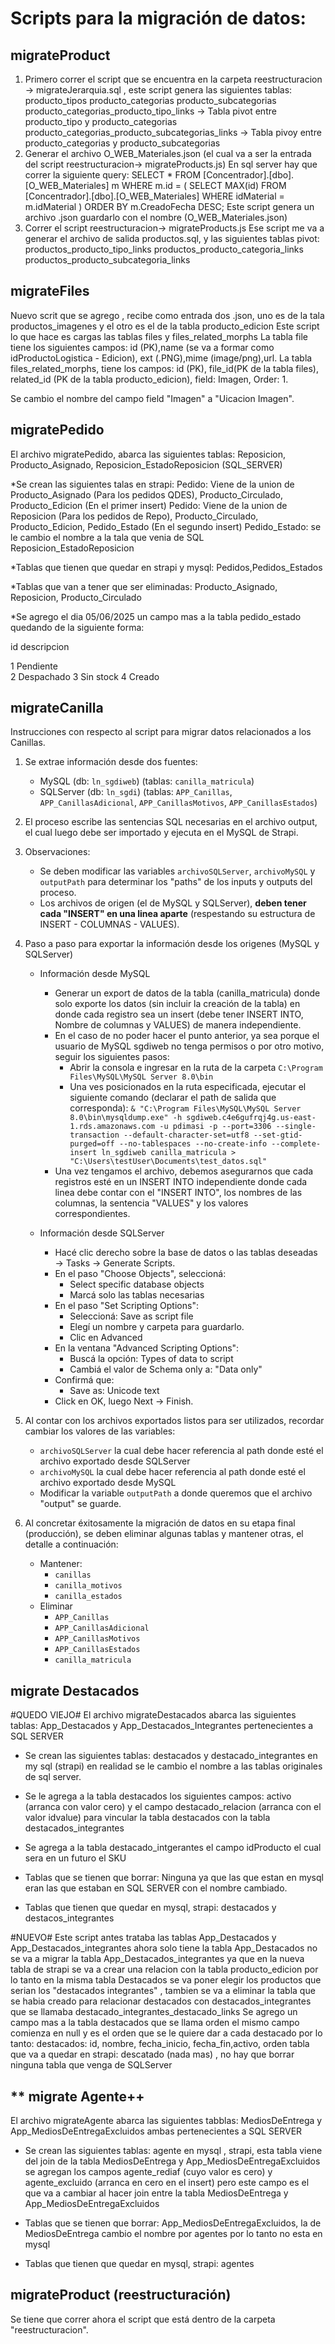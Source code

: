 # Scripts para la migración de datos:  

## **migrateProduct**  
1) Primero correr el script que se encuentra en la carpeta reestructuracion -> migrateJerarquia.sql , este script genera las siguientes tablas:
producto_tipos
producto_categorias
producto_subcategorias
producto_categorias_producto_tipo_links                -> Tabla pivot entre producto_tipo y producto_categorias
producto_categorias_producto_subcategorias_links       -> Tabla pivoy entre producto_categorias y producto_subcategorias
2) Generar el archivo O_WEB_Materiales.json (el cual va a ser la entrada del script reestructuracion-> migrateProducts.js)
En sql server hay que correr la siguiente query:
SELECT *
FROM [Concentrador].[dbo].[O_WEB_Materiales] m
WHERE m.id = (
    SELECT MAX(id)
    FROM [Concentrador].[dbo].[O_WEB_Materiales]
    WHERE idMaterial = m.idMaterial 
)
ORDER BY m.CreadoFecha DESC;
Este script genera un archivo .json guardarlo con el nombre (O_WEB_Materiales.json)
3) Correr el script reestructuracion-> migrateProducts.js
Ese script me va a generar el archivo de salida productos.sql, y las siguientes tablas pivot:
productos_producto_tipo_links
productos_producto_categoria_links
productos_producto_subcategoria_links


## **migrateFiles**
Nuevo scrit que se agrego , recibe como entrada dos .json, uno es de la tala productos_imagenes y el otro es el de la tabla producto_edicion
Este script lo que hace es cargas las tablas files y files_related_morphs
La tabla file tiene los siguientes campos: id (PK),name (se va a formar como idProductoLogistica - Edicion), ext (.PNG),mime (image/png),url.
La tabla files_related_morphs, tiene los campos: id (PK), file_id(PK de la tabla files), related_id (PK de la tabla producto_edicion), field: Imagen, Order: 1.

Se cambio el nombre del campo field "Imagen" a "Uicacion Imagen".

## **migratePedido**
El archivo migratePedido, abarca las siguientes tablas:
Reposicion, Producto_Asignado, Reposicion_EstadoReposicion  (SQL_SERVER)

*Se crean las siguientes talas en strapi:
Pedido: Viene de la union de Producto_Asignado  (Para los pedidos QDES), Producto_Circulado,
Producto_Edicion  (En el primer insert)
Pedido: Viene de la union de Reposicion (Para los pedidos de Repo), Producto_Circulado, Producto_Edicion, Pedido_Estado (En el segundo insert)
Pedido_Estado: se le cambio el nombre a la tala que venia de SQL Reposicion_EstadoReposicion

*Tablas que tienen que quedar en strapi y mysql:
Pedidos,Pedidos_Estados

*Tablas que van a tener que ser eliminadas:
Producto_Asignado, Reposicion, Producto_Circulado

*Se agrego el dia 05/06/2025 un campo mas a la tabla pedido_estado quedando de la siguiente forma:

id              descripcion

1                  Pendiente  
2                  Despachado 
3                  Sin stock
4                  Creado  

## **migrateCanilla**
Instrucciones con respecto al script para migrar datos relacionados a los Canillas.

1. Se extrae información desde dos fuentes:
    - MySQL (db: `ln_sgdiweb`) (tablas: `canilla_matricula`)
    - SQLServer (db: `ln_sgdi`) (tablas: `APP_Canillas`, `APP_CanillasAdicional`, `APP_CanillasMotivos`, `APP_CanillasEstados`)

2. El proceso escribe las sentencias SQL necesarias en el archivo output, el cual luego debe ser importado y ejecuta en el MySQL de Strapi.

3. Observaciones:
    - Se deben modificar las variables `archivoSQLServer`, `archivoMySQL` y `outputPath` para determinar los "paths" de los inputs y outputs del proceso.
    - Los archivos de origen (el de MySQL y SQLServer), **deben tener cada "INSERT" en una linea aparte** (respestando su estructura de INSERT - COLUMNAS - VALUES).

4. Paso a paso para exportar la información desde los origenes (MySQL y SQLServer)
    - Información desde MySQL
        - Generar un export de datos de la tabla (canilla_matricula) donde solo exporte los datos (sin incluir la creación de la tabla) en donde cada registro sea un insert (debe tener INSERT INTO, Nombre de columnas y VALUES) de manera independiente.
        - En el caso de no poder hacer el punto anterior, ya sea porque el usuario de MySQL sgdiweb no tenga permisos o por otro motivo, seguir los siguientes pasos:
            - Abrir la consola e ingresar en la ruta de la carpeta `C:\Program Files\MySQL\MySQL Server 8.0\bin`
            - Una ves posicionados en la ruta especificada, ejecutar el siguiente comando (declarar el path de salida que corresponda): `& "C:\Program Files\MySQL\MySQL Server 8.0\bin\mysqldump.exe" -h sgdiweb.c4e6gufrqj4g.us-east-1.rds.amazonaws.com -u pdimasi -p --port=3306 --single-transaction --default-character-set=utf8 --set-gtid-purged=off --no-tablespaces --no-create-info --complete-insert ln_sgdiweb canilla_matricula > "C:\Users\testUser\Documents\test_datos.sql"`
        - Una vez tengamos el archivo, debemos asegurarnos que cada registros esté en un INSERT INTO independiente donde cada linea debe contar con el "INSERT INTO", los nombres de las columnas, la sentencia "VALUES" y los valores correspondientes.

    - Información desde SQLServer
        - Hacé clic derecho sobre la base de datos o las tablas deseadas → Tasks → Generate Scripts.
        - En el paso "Choose Objects", seleccioná:
            - Select specific database objects
            - Marcá solo las tablas necesarias
        - En el paso "Set Scripting Options":
            - Seleccioná: Save as script file
            - Elegí un nombre y carpeta para guardarlo.
            - Clic en Advanced
        - En la ventana "Advanced Scripting Options":
            - Buscá la opción: Types of data to script
            - Cambiá el valor de Schema only a: "Data only"
        - Confirmá que:
            - Save as: Unicode text
        - Click en OK, luego Next → Finish.

5. Al contar con los archivos exportados listos para ser utilizados, recordar cambiar los valores de las variables:
    - `archivoSQLServer` la cual debe hacer referencia al path donde esté el archivo exportado desde SQLServer
    - `archivoMySQL` la cual debe hacer referencia al path donde esté el archivo exportado desde MySQL
    - Modificar la variable `outputPath` a donde queremos que el archivo "output" se guarde.

6. Al concretar éxitosamente la migración de datos en su etapa final (producción), se deben eliminar algunas tablas y mantener otras, el detalle a continuación:
    - Mantener:
        - `canillas`
        - `canilla_motivos`
        - `canilla_estados`
    - Eliminar
        - `APP_Canillas`
        - `APP_CanillasAdicional`
        - `APP_CanillasMotivos`
        - `APP_CanillasEstados`
        - `canilla_matricula`

## **migrate Destacados**       

#QUEDO VIEJO#
El archivo migrateDestacados abarca las siguientes tablas:
App_Destacados y App_Destacados_Integrantes pertenecientes a SQL SERVER

* Se crean las siguientes tablas: destacados y destacado_integrantes en my sql (strapi) en realidad se le cambio el nombre a las tablas originales de sql server.

* Se le agrega a la tabla destacados los siguientes campos: activo (arranca con valor cero) y el campo destacado_relacion (arranca con el valor idvalue) para vincular la tabla destacados con la tabla destacados_integrantes
* Se agrega a la tabla destacado_intgerantes el campo idProducto el cual sera en un futuro el SKU

* Tablas que se tienen que borrar: Ninguna ya que las que estan en mysql eran las que estaban en SQL SERVER con el nombre cambiado.

* Tablas que tienen que quedar en mysql, strapi: destacados y destacos_integrantes

#NUEVO#
Este script antes trataba las tablas App_Destacados y App_Destacados_integrantes
ahora solo tiene la tabla App_Destacados no se va a migrar la tabla App_Destacados_integrantes
ya que en la nueva tabla de strapi se va a crear una relacion con la tabla producto_edicion
por lo tanto en la misma tabla Destacados se va  poner elegir los productos que serian los 
"destacados integrantes" , tambien se va a eliminar la tabla que se habia creado para relacionar destacados
con destacados_integrantes que se llamaba  destacado_integrantes_destacado_links 
Se agrego un campo mas a la tabla destacados que se llama orden el mismo campo comienza en null
y es el orden que se le quiere dar a cada destacado por lo tanto:
destacados: id, nombre, fecha_inicio, fecha_fin,activo, orden
tabla que va a quedar en strapi: descatado (nada mas) , no hay que borrar ninguna tabla que venga de SQLServer

## ** migrate Agente++

El archivo migrateAgente abarca las siguientes tabblas:
MediosDeEntrega y App_MediosDeEntregaExcluidos ambas pertenecientes a SQL SERVER

* Se crean las siguientes tablas: agente en mysql , strapi, esta tabla viene del join de la tabla MediosDeEntrega y App_MediosDeEntregaExcluidos se agregan los campos agente_rediaf (cuyo valor es cero) y agente_excluido (arranca en cero en el insert) pero este campo es el que va a cambiar al hacer join entre la tabla MediosDeEntrega y App_MediosDeEntregaExcluidos

* Tablas que se tienen que borrar: App_MediosDeEntregaExcluidos, la de MediosDeEntrega cambio el nombre por agentes por lo tanto no esta en mysql

* Tablas que tienen que quedar en mysql, strapi: agentes

## **migrateProduct**  (reestructuración)
Se tiene que correr ahora el script que está dentro de la carpeta "reestructuracion".